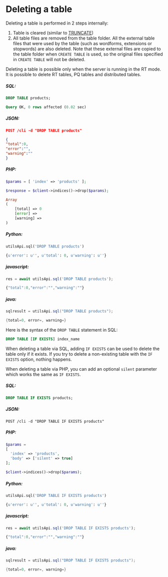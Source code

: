 # Deleting a table

<!-- example drop -->

Deleting a table is performed in 2 steps internally:
1. Table is cleared (similar to [TRUNCATE](Emptying_a_table.md))
2. All table files are removed from the table folder. All the external table files that were used by the table (such as wordforms, extensions or stopwords) are also deleted. Note that these external files are copied to the table folder when `CREATE TABLE` is used, so the original files specified in `CREATE TABLE` will not be deleted.

Deleting a table is possible only when the server is running in the RT mode. It is possible to delete RT tables, PQ tables and distributed tables.

<!-- intro -->
##### SQL:
<!-- request SQL -->

```sql
DROP TABLE products;
```
<!-- response -->

```sql
Query OK, 0 rows affected (0.02 sec)
```

<!-- intro -->
##### JSON:

<!-- request JSON -->

```JSON
POST /cli -d "DROP TABLE products"
```

<!-- response JSON -->
```JSON
{
"total":0,
"error":"",
"warning":""
}
```

<!-- intro -->
##### PHP:

<!-- request PHP -->

```php
$params = [ 'index' => 'products' ];

$response = $client->indices()->drop($params);
```

<!-- response PHP -->
```php
Array
(
    [total] => 0
    [error] =>
    [warning] =>
)

```
<!-- intro -->
##### Python:

<!-- request Python -->

```python
utilsApi.sql('DROP TABLE products')
```

<!-- response Python -->
```python
{u'error': u'', u'total': 0, u'warning': u''}
```
<!-- intro -->
##### javascript:

<!-- request javascript -->

```javascript
res = await utilsApi.sql('DROP TABLE products');
```

<!-- response javascript -->
```javascript
{"total":0,"error":"","warning":""}
```
<!-- intro -->
##### java:

<!-- request Java -->

```java
sqlresult = utilsApi.sql("DROP TABLE products");
```

<!-- response Java -->
```java
{total=0, error=, warning=}
```
<!-- end -->

Here is the syntax of the `DROP TABLE` statement in SQL:

```sql
DROP TABLE [IF EXISTS] index_name
```

<!-- example drop-if-exists -->

When deleting a table via SQL, adding `IF EXISTS` can be used to delete the table only if it exists. If you try to delete a non-existing table with the `IF EXISTS` option, nothing happens.

When deleting a table via PHP, you can add an optional `silent` parameter which works the same as `IF EXISTS`.

<!-- intro -->
##### SQL:
<!-- request SQL -->

```sql
DROP TABLE IF EXISTS products;
```

<!-- intro -->
##### JSON:

<!-- request JSON -->

```http
POST /cli -d "DROP TABLE IF EXISTS products"
```

<!-- intro -->
##### PHP:

<!-- request PHP -->

```php
$params =
[
  'index' => 'products',
  'body' => ['silent' => true]
];

$client->indices()->drop($params);
```
<!-- intro -->
##### Python:

<!-- request Python -->

```python
utilsApi.sql('DROP TABLE IF EXISTS products')
```

<!-- response Python -->
```python
{u'error': u'', u'total': 0, u'warning': u''}
```
<!-- intro -->
##### javascript:

<!-- request javascript -->

```javascript
res = await utilsApi.sql('DROP TABLE IF EXISTS products');
```

<!-- response javascript -->
```javascript
{"total":0,"error":"","warning":""}
```
<!-- intro -->
##### java:

<!-- request Java -->

```java
sqlresult = utilsApi.sql("DROP TABLE IF EXISTS products");
```

<!-- response Java -->
```java
{total=0, error=, warning=}
```

<!-- end -->
